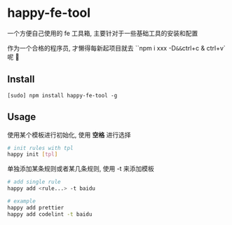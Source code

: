 # happy-fe-tool
一个方便自己使用的 fe 工具箱, 主要针对于一些基础工具的安装和配置

作为一个合格的程序员, 才懒得每新起项目就去 ``npm i xxx -D` && `ctrl+c & ctrl+v` 呢 🌝

## Install
```
[sudo] npm install happy-fe-tool -g
```

## Usage

使用某个模板进行初始化, 使用 **空格** 进行选择

```bash
# init rules with tpl
happy init [tpl]
```

单独添加某条规则或者某几条规则, 使用 -t 来添加模板

```bash
# add single rule
happy add <rule...> -t baidu

# example
happy add prettier
happy add codelint -t baidu
```